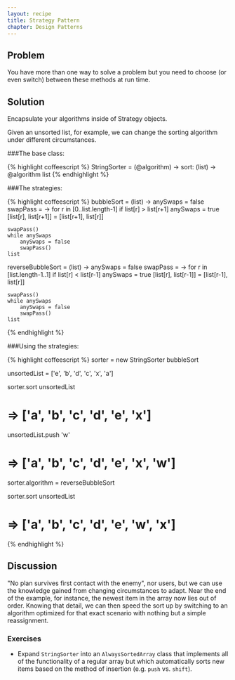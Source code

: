 ```yaml
---
layout: recipe
title: Strategy Pattern
chapter: Design Patterns
---
```

## Problem

You have more than one way to solve a problem but you need to choose (or even switch) between these methods at run time.

## Solution

Encapsulate your algorithms inside of Strategy objects.

Given an unsorted list, for example, we can change the sorting algorithm under different circumstances.

###The base class:

{% highlight coffeescript %}
StringSorter = (@algorithm) ->
    sort: (list) -> @algorithm list
{% endhighlight %}

###The strategies:

{% highlight coffeescript %}
bubbleSort = (list) ->
    anySwaps = false
    swapPass = ->
        for r in [0..list.length-1]
            if list[r] > list[r+1]
                anySwaps = true
                [list[r], list[r+1]] = [list[r+1], list[r]]

    swapPass()
    while anySwaps
        anySwaps = false
        swapPass()
    list

reverseBubbleSort = (list) ->
    anySwaps = false
    swapPass = ->
        for r in [list.length-1..1]
            if list[r] < list[r-1]
                anySwaps = true
                [list[r], list[r-1]] = [list[r-1], list[r]]

    swapPass()
    while anySwaps
        anySwaps = false
        swapPass()
    list
{% endhighlight %}

###Using the strategies:

{% highlight coffeescript %}
sorter = new StringSorter bubbleSort

unsortedList = ['e', 'b', 'd', 'c', 'x', 'a']

sorter.sort unsortedList

# => ['a', 'b', 'c', 'd', 'e', 'x']

unsortedList.push 'w'

# => ['a', 'b', 'c', 'd', 'e', 'x', 'w']

sorter.algorithm = reverseBubbleSort

sorter.sort unsortedList

# => ['a', 'b', 'c', 'd', 'e', 'w', 'x']
{% endhighlight %}

## Discussion

"No plan survives first contact with the enemy", nor users, but we can use the knowledge gained from changing circumstances to adapt.  Near the end of the example, for instance, the newest item in the array now lies out of order.  Knowing that detail, we can then speed the sort up by switching to an algorithm optimized for that exact scenario with nothing but a simple reassignment.

### Exercises

* Expand `StringSorter` into an `AlwaysSortedArray` class that implements all of the functionality of a regular array but which automatically sorts new items based on the method of insertion (e.g. `push` vs. `shift`).
